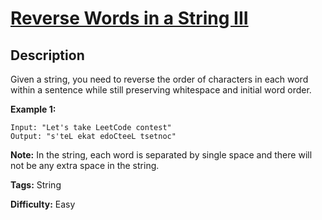 # [Reverse Words in a String III][title]

## Description

Given a string, you need to reverse the order of characters in each word
within a sentence while still preserving whitespace and initial word order.

**Example 1:**


```
Input: "Let's take LeetCode contest"
Output: "s'teL ekat edoCteeL tsetnoc"
```

**Note:** In the string, each word is separated by single space and there will
not be any extra space in the string.


**Tags:** String

**Difficulty:** Easy

[title]: https://leetcode.com/problems/reverse-words-in-a-string-iii
